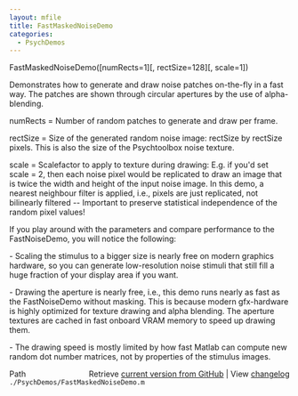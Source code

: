 ```yaml
---
layout: mfile
title: FastMaskedNoiseDemo
categories:
  - PsychDemos
---
```


FastMaskedNoiseDemo\(\[numRects=1\]\[, rectSize=128\]\[, scale=1\]\)

Demonstrates how to generate and draw noise patches on\-the\-fly in a fast
way. The patches are shown through circular apertures by the use of
alpha\-blending.

numRects = Number of random patches to generate and draw per frame.

rectSize = Size of the generated random noise image: rectSize by rectSize
           pixels. This is also the size of the Psychtoolbox noise
           texture.

scale = Scalefactor to apply to texture during drawing: E.g. if you'd set
scale = 2, then each noise pixel would be replicated to draw an image
that is twice the width and height of the input noise image. In this
demo, a nearest neighbour filter is applied, i.e., pixels are just
replicated, not bilinearly filtered \-\- Important to preserve statistical
independence of the random pixel values\!

If you play around with the parameters and compare performance to the
FastNoiseDemo, you will notice the following:

\- Scaling the stimulus to a bigger size is nearly free on modern graphics
hardware, so you can generate low\-resolution noise stimuli that still
fill a huge fraction of your display area if you want.

\- Drawing the aperture is nearly free, i.e., this demo runs nearly as
fast as the FastNoiseDemo without masking. This is because modern
gfx\-hardware is highly optimized for texture drawing and alpha blending.
The aperture textures are cached in fast onboard VRAM memory to speed up
drawing them.

\- The drawing speed is mostly limited by how fast Matlab can compute new
random dot number matrices, not by properties of the stimulus images.



<div class="code_header" style="text-align:right;">
  <span style="float:left;">Path&nbsp;&nbsp;</span> <span class="counter">Retrieve <a href=
  "https://raw.github.com/Psychtoolbox-3/Psychtoolbox-3/beta/./PsychDemos/FastMaskedNoiseDemo.m">current version from GitHub</a> | View <a href=
  "https://github.com/Psychtoolbox-3/Psychtoolbox-3/commits/beta/./PsychDemos/FastMaskedNoiseDemo.m">changelog</a></span>
</div>
<div class="code">
  <code>./PsychDemos/FastMaskedNoiseDemo.m</code>
</div>
